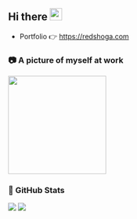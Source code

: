 ## Hi there <img src="https://media.giphy.com/media/hvRJCLFzcasrR4ia7z/giphy.gif" width="25px">

- Portfolio 👉 https://redshoga.com

### 📷 A picture of myself at work

<img src="https://media.giphy.com/media/3oKIPnAiaMCws8nOsE/giphy.gif" width="200px">

### 🍕 GitHub Stats

<img src="https://github-readme-stats.vercel.app/api?username=redshoga&theme=vue" />

<img src="https://github-readme-stats.vercel.app/api/top-langs/?username=redshoga&theme=vue&layout=compact" />
